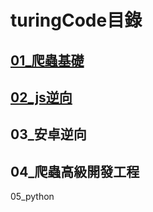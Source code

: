 # turingCode目錄

## [01_爬蟲基礎   ](./01_爬蟲基礎/爬蟲基礎.md)

## [02_js逆向](./02_js_reverse/js_reverse.md)



## 03_安卓逆向



## 04_爬蟲高級開發工程



05_python






